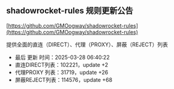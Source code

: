 ## shadowrocket-rules 规则更新公告

[https://github.com/GMOogway/shadowrocket-rules](https://github.com/GMOogway/shadowrocket-rules)

提供全面的直连（DIRECT）、代理（PROXY）、屏蔽（REJECT）列表
- 最后 更新 时间：2025-03-28 06:40:22
- 直连DIRECT列表：102221，update +2
- 代理PROXY 列表：31719，update +26
- 屏蔽REJECT列表：114576，update +68